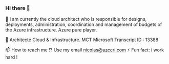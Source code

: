 ### Hi there 👋

💬 I am currently the cloud architect who is responsible for designs, deployments, administration, coordination and management of budgets of the Azure infrastructure. Azure pure player.

🔭 Architecte Cloud & Infrastructure.
MCT Microsoft Transcript ID : 13388

📫 How to reach me !? Use my email nicolas@azccri.com
⚡ Fun fact: i work hard !

